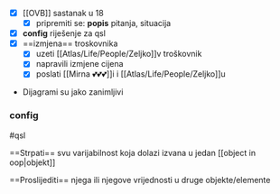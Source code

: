 
- [x] [[OVB]] sastanak u 18
    - [x] pripremiti se: **popis** pitanja, situacija 
- [x] **config** riješenje za qsl
- [x] ==izmjena== troskovnika
    - [x] uzeti [[Atlas/Life/People/Zeljko]]v troškovnik 
    - [x] napravili izmjene cijena
    - [x] poslati [[Mirna 💕💕💕]]i i [[Atlas/Life/People/Zeljko]]u

- Dijagrami su jako zanimljivi 
### **config**
#qsl

==Strpati== svu varijabilnost koja dolazi izvana u jedan [[object in oop|objekt]]

==Proslijediti== njega ili njegove vrijednosti u druge objekte/elemente
